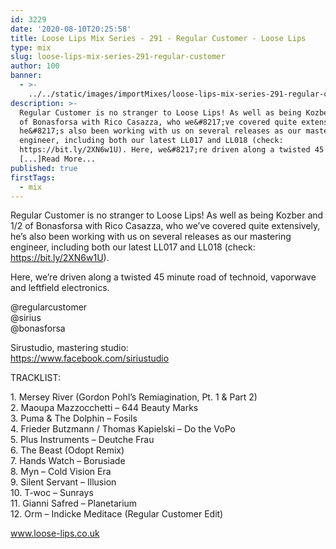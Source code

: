 ```yaml
---
id: 3229
date: '2020-08-10T20:25:58'
title: Loose Lips Mix Series - 291 - Regular Customer - Loose Lips
type: mix
slug: loose-lips-mix-series-291-regular-customer
author: 100
banner:
  - >-
    ../../static/images/importMixes/loose-lips-mix-series-291-regular-customer/image3229.jpeg
description: >-
  Regular Customer is no stranger to Loose Lips! As well as being Kozber and 1/2
  of Bonasforsa with Rico Casazza, who we&#8217;ve covered quite extensively,
  he&#8217;s also been working with us on several releases as our mastering
  engineer, including both our latest LL017 and LL018 (check:
  https://bit.ly/2XN6w1U). Here, we&#8217;re driven along a twisted 45 minute
  [...]Read More...
published: true
firstTags:
  - mix
---
```

Regular Customer is no stranger to Loose Lips! As well as being Kozber and 1/2 of Bonasforsa with Rico Casazza, who we’ve covered quite extensively, he’s also been working with us on several releases as our mastering engineer, including both our latest LL017 and LL018 (check: https://bit.ly/2XN6w1U).

Here, we’re driven along a twisted 45 minute road of technoid, vaporwave and leftfield electronics.

@regularcustomer  
@sirius  
@bonasforsa

Sirustudio, mastering studio:  
https://www.facebook.com/siriustudio

TRACKLIST:

1\. Mersey River (Gordon Pohl’s Remiagination, Pt. 1 & Part 2)  
2\. Maoupa Mazzocchetti – 644 Beauty Marks  
3\. Puma & The Dolphin – Fosils  
4\. Frieder Butzmann / Thomas Kapielski ‎– Do the VoPo  
5\. Plus Instruments – Deutche Frau  
6\. The Beast (Odopt Remix)  
7\. Hands Watch – Borusiade  
8\. Myn – Cold Vision Era   
9\. Silent Servant – Illusion   
10\. T-woc – Sunrays  
11\. Gianni Safred – Planetarium  
12\. Orm – Indicke Meditace (Regular Customer Edit)

www.loose-lips.co.uk